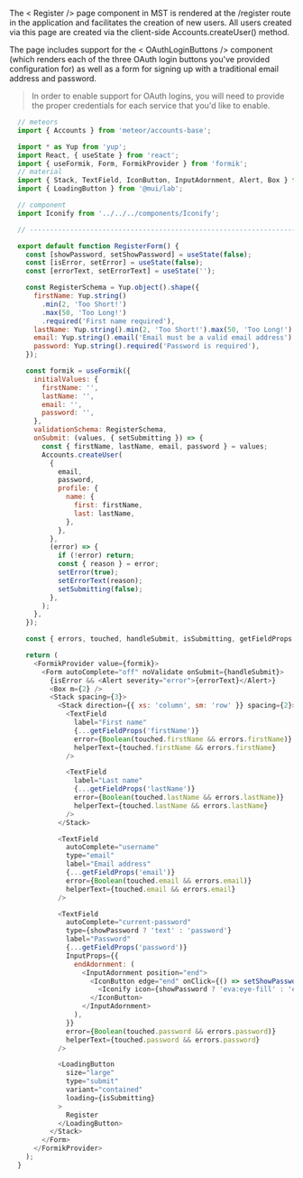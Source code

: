 The <span class="badge">< Register /></span> page component in MST is rendered at the <span class="badge">/register</span> route in the application and facilitates the creation of new users. All users created via this page are created via the client-side <span class="badge">Accounts.createUser()</span> method.

The page includes support for the <span class="badge">< OAuthLoginButtons /></span> component (which renders each of the three OAuth login buttons you've provided configuration for) as well as a form for signing up with a traditional email address and password.

<blockquote>
  In order to enable support for OAuth logins, you will need to provide the proper credentials for each service that you'd like to enable.
</blockquote>

~~~js
  // meteors
  import { Accounts } from 'meteor/accounts-base';

  import * as Yup from 'yup';
  import React, { useState } from 'react';
  import { useFormik, Form, FormikProvider } from 'formik';
  // material
  import { Stack, TextField, IconButton, InputAdornment, Alert, Box } from '@mui/material';
  import { LoadingButton } from '@mui/lab';

  // component
  import Iconify from '../../../components/Iconify';

  // ----------------------------------------------------------------------

  export default function RegisterForm() {
    const [showPassword, setShowPassword] = useState(false);
    const [isError, setError] = useState(false);
    const [errorText, setErrorText] = useState('');

    const RegisterSchema = Yup.object().shape({
      firstName: Yup.string()
        .min(2, 'Too Short!')
        .max(50, 'Too Long!')
        .required('First name required'),
      lastName: Yup.string().min(2, 'Too Short!').max(50, 'Too Long!').required('Last name required'),
      email: Yup.string().email('Email must be a valid email address').required('Email is required'),
      password: Yup.string().required('Password is required'),
    });

    const formik = useFormik({
      initialValues: {
        firstName: '',
        lastName: '',
        email: '',
        password: '',
      },
      validationSchema: RegisterSchema,
      onSubmit: (values, { setSubmitting }) => {
        const { firstName, lastName, email, password } = values;
        Accounts.createUser(
          {
            email,
            password,
            profile: {
              name: {
                first: firstName,
                last: lastName,
              },
            },
          },
          (error) => {
            if (!error) return;
            const { reason } = error;
            setError(true);
            setErrorText(reason);
            setSubmitting(false);
          },
        );
      },
    });

    const { errors, touched, handleSubmit, isSubmitting, getFieldProps } = formik;

    return (
      <FormikProvider value={formik}>
        <Form autoComplete="off" noValidate onSubmit={handleSubmit}>
          {isError && <Alert severity="error">{errorText}</Alert>}
          <Box m={2} />
          <Stack spacing={3}>
            <Stack direction={{ xs: 'column', sm: 'row' }} spacing={2}>
              <TextField
                label="First name"
                {...getFieldProps('firstName')}
                error={Boolean(touched.firstName && errors.firstName)}
                helperText={touched.firstName && errors.firstName}
              />

              <TextField
                label="Last name"
                {...getFieldProps('lastName')}
                error={Boolean(touched.lastName && errors.lastName)}
                helperText={touched.lastName && errors.lastName}
              />
            </Stack>

            <TextField
              autoComplete="username"
              type="email"
              label="Email address"
              {...getFieldProps('email')}
              error={Boolean(touched.email && errors.email)}
              helperText={touched.email && errors.email}
            />

            <TextField
              autoComplete="current-password"
              type={showPassword ? 'text' : 'password'}
              label="Password"
              {...getFieldProps('password')}
              InputProps={{
                endAdornment: (
                  <InputAdornment position="end">
                    <IconButton edge="end" onClick={() => setShowPassword((prev) => !prev)}>
                      <Iconify icon={showPassword ? 'eva:eye-fill' : 'eva:eye-off-fill'} />
                    </IconButton>
                  </InputAdornment>
                ),
              }}
              error={Boolean(touched.password && errors.password)}
              helperText={touched.password && errors.password}
            />

            <LoadingButton
              size="large"
              type="submit"
              variant="contained"
              loading={isSubmitting}
            >
              Register
            </LoadingButton>
          </Stack>
        </Form>
      </FormikProvider>
    );
  }

~~~